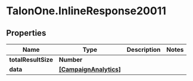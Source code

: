 # TalonOne.InlineResponse20011

## Properties

Name | Type | Description | Notes
------------ | ------------- | ------------- | -------------
**totalResultSize** | **Number** |  | 
**data** | [**[CampaignAnalytics]**](CampaignAnalytics.md) |  | 



